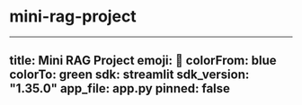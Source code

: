# mini-rag-project
---
title: Mini RAG Project
emoji: 💬
colorFrom: blue
colorTo: green
sdk: streamlit
sdk_version: "1.35.0"
app_file: app.py
pinned: false
---